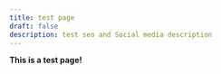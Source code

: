 ```yaml
---
title: test page
draft: false
description: test seo and Social media description
---
```

**T﻿his is a test page!**